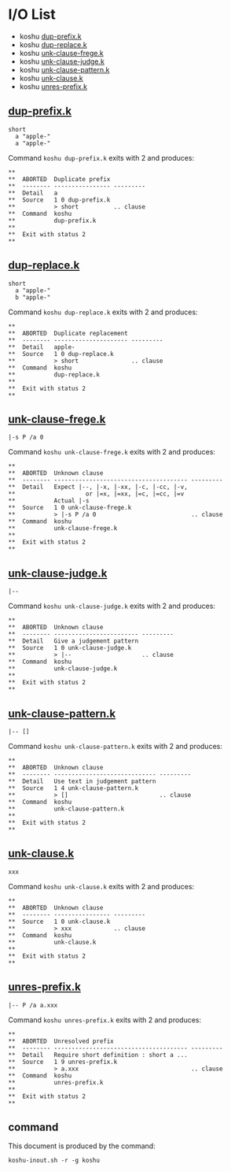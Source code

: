 # I/O List

- koshu [dup-prefix.k](#dup-prefixk)
- koshu [dup-replace.k](#dup-replacek)
- koshu [unk-clause-frege.k](#unk-clause-fregek)
- koshu [unk-clause-judge.k](#unk-clause-judgek)
- koshu [unk-clause-pattern.k](#unk-clause-patternk)
- koshu [unk-clause.k](#unk-clausek)
- koshu [unres-prefix.k](#unres-prefixk)



## [dup-prefix.k](dup-prefix.k)

```
short
  a "apple-"
  a "apple-"
```

Command `koshu dup-prefix.k` exits with 2 and produces:

```
**
**  ABORTED  Duplicate prefix
**  -------- ---------------- ---------
**  Detail   a
**  Source   1 0 dup-prefix.k
**           > short          .. clause
**  Command  koshu
**           dup-prefix.k
**
**  Exit with status 2
**
```



## [dup-replace.k](dup-replace.k)

```
short
  a "apple-"
  b "apple-"
```

Command `koshu dup-replace.k` exits with 2 and produces:

```
**
**  ABORTED  Duplicate replacement
**  -------- --------------------- ---------
**  Detail   apple-
**  Source   1 0 dup-replace.k
**           > short               .. clause
**  Command  koshu
**           dup-replace.k
**
**  Exit with status 2
**
```



## [unk-clause-frege.k](unk-clause-frege.k)

```
|-s P /a 0
```

Command `koshu unk-clause-frege.k` exits with 2 and produces:

```
**
**  ABORTED  Unknown clause
**  -------- -------------------------------------- ---------
**  Detail   Expect |--, |-x, |-xx, |-c, |-cc, |-v,
**                    or |=x, |=xx, |=c, |=cc, |=v
**           Actual |-s
**  Source   1 0 unk-clause-frege.k
**           > |-s P /a 0                           .. clause
**  Command  koshu
**           unk-clause-frege.k
**
**  Exit with status 2
**
```



## [unk-clause-judge.k](unk-clause-judge.k)

```
|--
```

Command `koshu unk-clause-judge.k` exits with 2 and produces:

```
**
**  ABORTED  Unknown clause
**  -------- ------------------------ ---------
**  Detail   Give a judgement pattern
**  Source   1 0 unk-clause-judge.k
**           > |--                    .. clause
**  Command  koshu
**           unk-clause-judge.k
**
**  Exit with status 2
**
```



## [unk-clause-pattern.k](unk-clause-pattern.k)

```
|-- []
```

Command `koshu unk-clause-pattern.k` exits with 2 and produces:

```
**
**  ABORTED  Unknown clause
**  -------- ----------------------------- ---------
**  Detail   Use text in judgement pattern
**  Source   1 4 unk-clause-pattern.k
**           > []                          .. clause
**  Command  koshu
**           unk-clause-pattern.k
**
**  Exit with status 2
**
```



## [unk-clause.k](unk-clause.k)

```
xxx
```

Command `koshu unk-clause.k` exits with 2 and produces:

```
**
**  ABORTED  Unknown clause
**  -------- ---------------- ---------
**  Source   1 0 unk-clause.k
**           > xxx            .. clause
**  Command  koshu
**           unk-clause.k
**
**  Exit with status 2
**
```



## [unres-prefix.k](unres-prefix.k)

```
|-- P /a a.xxx
```

Command `koshu unres-prefix.k` exits with 2 and produces:

```
**
**  ABORTED  Unresolved prefix
**  -------- -------------------------------------- ---------
**  Detail   Require short definition : short a ...
**  Source   1 9 unres-prefix.k
**           > a.xxx                                .. clause
**  Command  koshu
**           unres-prefix.k
**
**  Exit with status 2
**
```



## command

This document is produced by the command:

```
koshu-inout.sh -r -g koshu
```
